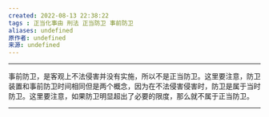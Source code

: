 ```yaml
---
created: 2022-08-13 22:38:22
tags : 正当化事由 刑法 正当防卫 事前防卫
aliases: undefined
原作者: undefined
来源: undefined
---
```

---
事前防卫，是客观上不法侵害并没有实施，所以不是正当防卫。这里要注意，防卫装置和事前防卫时间相同但是两个概念，因为在不法侵害侵害时，防卫是属于当时防卫。这里要注意，如果防卫明显超出了必要的限度，那么就不属于正当防卫。

---

